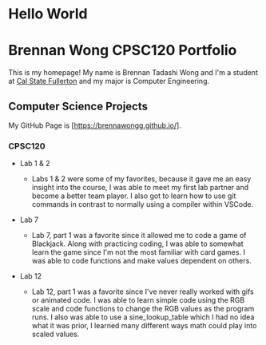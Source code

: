 # Hello World

Brennan Wong CPSC120 Portfolio
=====

This is my homepage! My name is Brennan Tadashi Wong and I'm a student at [Cal State Fullerton](http://www.fullerton.edu/) and my major is Computer Engineering.

## Computer Science Projects

My GitHub Page is [https://brennawongg.github.io/].

### CPSC120

* Lab 1 & 2

    +    Labs 1 & 2 were some of my favorites, because it gave me an easy insight into the course, I was able to meet my first lab partner and become a better team player. I also got to learn how to use git commands in contrast to normally using a compiler within VSCode.
* Lab 7

    +   Lab 7, part 1 was a favorite since it allowed me to code a game of Blackjack. Along with practicing coding, I was able to somewhat learn the game since I'm not the most familiar with card games. I was able to code functions and make values dependent on others.
* Lab 12

    +   Lab 12, part 1 was a favorite since I've never really worked with gifs or animated code. I was able to learn simple code using the RGB scale and code functions to change the RGB values as the program runs. I also was able to use a sine_lookup_table which I had no idea what it was prior, I learned many different ways math could play into scaled values.
